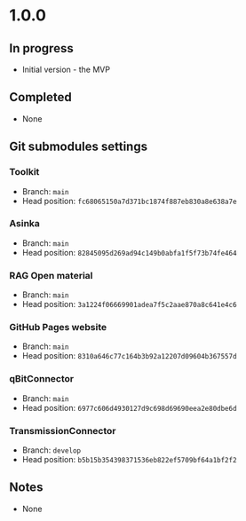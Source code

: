 # 1.0.0

## In progress

- Initial version - the MVP

## Completed

- None

## Git submodules settings

### Toolkit

- Branch: `main`
- Head position: `fc68065150a7d371bc1874f887eb830a8e638a7e`

### Asinka

- Branch: `main`
- Head position: `82845095d269ad94c149b0abfa1f5f73b74fe464`

### RAG Open material

- Branch: `main`
- Head position: `3a1224f06669901adea7f5c2aae870a8c641e4c6`

### GitHub Pages website

- Branch: `main`
- Head position: `8310a646c77c164b3b92a12207d09604b367557d`

### qBitConnector

- Branch: `main`
- Head position: `6977c606d4930127d9c698d69690eea2e80dbe6d`

### TransmissionConnector

- Branch: `develop`
- Head position: `b5b15b354398371536eb822ef5709bf64a1bf2f2`

## Notes

- None
